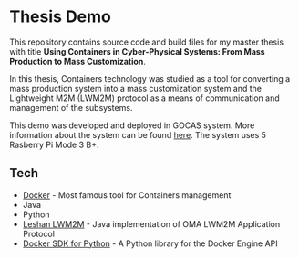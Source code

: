 # Thesis Demo

This repository contains source code and build files for my master thesis with title 
**Using Containers in Cyber-Physical Systems: From Mass Production to Mass Customization**.

In this thesis, Containers technology was studied as a tool for converting a mass production
system into a mass customization system and the Lightweight M2M (LWM2M) protocol as a
means of communication and management of the subsystems.

This demo was developed and deployed in GOCAS system. More information about the system can
be found [here]. The system uses 5 Rasberry Pi Mode 3 B+.

## Tech

* [Docker] - Most famous tool for Containers management
* Java
* Python
* [Leshan LWM2M] - Java implementation of OMA LWM2M Application Protocol
* [Docker SDK for Python] - A Python library for the Docker Engine API

[//]: # (These are reference links used in the body of this note and get stripped out when the markdown processor does its job. There is no need to format nicely because it shouldn't be seen. Thanks SO - http://stackoverflow.com/questions/4823468/store-comments-in-markdown-syntax)

   [Docker]: <https://www.docker.com/>
   [Leshan LWM2M]: <https://www.eclipse.org/leshan/>
   [Docker SDK for Python]: <https://docker-py.readthedocs.io/en/stable/>
   [here]: <https://sites.google.com/view/cyber-physical-microservice/gregor-chair>
